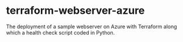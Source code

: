 # terraform-webserver-azure
The deployment of a sample webserver on Azure with Terraform along which a health check script coded in Python.
